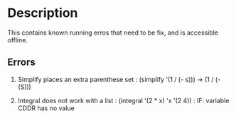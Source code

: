 # Description
This contains known running erros that need to be fix, and is accessible offline.

## Errors

1. Simplify places an extra parenthese set
  : (simplify '(1 / (- s)))   ->    (1 / (- (S)))

2. Integral does not work with a list
  : (integral '(2 * x) 'x '(2 4))
  : IF: variable CDDR has no value